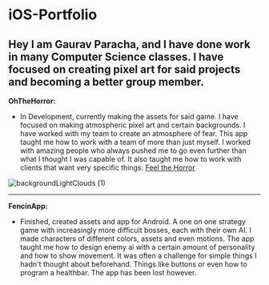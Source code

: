 # iOS-Portfolio
Hey I am Gaurav Paracha, and I have done work in many Computer Science classes. I have focused on creating pixel art for said projects and becoming a better group member. 
---------------------------------------------------------------------------------------------------------
**OhTheHorror:**
- In Development, currently making the assets for said game. I have focused on making atmospheric pixel art and certain backgrounds. I have worked with my team to create an atmosphere of fear. This app taught me how to work with a team of more than just myself. I worked with amazing people who always pushed me to go even further than what I thought I was capable of. It also taught me how to work with clients that want very specific things.
[Feel the Horror](https://github.com/EvanRista/OhTheHorror.git)

![backgroundLightClouds (1)](https://user-images.githubusercontent.com/98774992/161837598-30cd039f-9c59-430a-a4f2-1224f0c2f7fe.gif)

---------------------------------------------------------------------------------------------------------
**FencinApp:** 
- Finished, created assets and app for Android. A one on one strategy game with increasingly more difficult bosses, each with their own AI. I made characters of different colors, assets and even motions. The app taught me how to design enemy ai with a certain amount of personality and how to show movement. It was often a challenge for simple things I hadn't thought about beforehand. Things like buttons or even how to program a healthbar. The app has been lost however.
